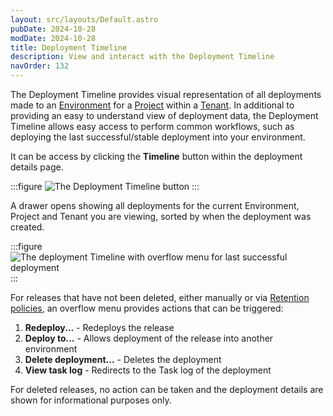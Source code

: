 ```yaml
---
layout: src/layouts/Default.astro
pubDate: 2024-10-28
modDate: 2024-10-28
title: Deployment Timeline
description: View and interact with the Deployment Timeline
navOrder: 132
---
```


The Deployment Timeline provides visual representation of all deployments made to an [Environment](/docs/infrastructure/environments) for a [Project](/docs/projects) within a [Tenant](docs/tenants). In additional to providing an easy to understand view of deployment data, the Deployment Timeline allows easy access to perform common workflows, such as deploying the last successful/stable deployment into your environment.

It can be access by clicking the **Timeline** button within the deployment details page.

:::figure
![The Deployment Timeline button](/docs/releases/timeline/timeline-button.png)
:::

A drawer opens showing all deployments for the current Environment, Project and Tenant you are viewing, sorted by when the deployment was created.

:::figure
![The deployment Timeline with overflow menu for last successful deployment](/docs/releases/timeline/timeline.png)
:::

For releases that have not been deleted, either manually or via [Retention policies](/docs/administration/retention-policies), an overflow menu provides actions that can be triggered:

1. **Redeploy...** - Redeploys the release
2. **Deploy to...** - Allows deployment of the release into another environment
3. **Delete deployment...** - Deletes the deployment
4. **View task log** - Redirects to the Task log of the deployment

For deleted releases, no action can be taken and the deployment details are shown for informational purposes only.
